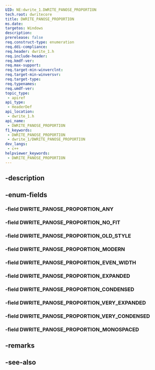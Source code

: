 ```yaml
---
UID: NE:dwrite_1.DWRITE_PANOSE_PROPORTION
tech.root: dwritecore
title: DWRITE_PANOSE_PROPORTION
ms.date: 
targetos: Windows
description: 
prerelease: false
req.construct-type: enumeration
req.ddi-compliance: 
req.header: dwrite_1.h
req.include-header: 
req.kmdf-ver: 
req.max-support: 
req.target-min-winverclnt: 
req.target-min-winversvr: 
req.target-type: 
req.typenames: 
req.umdf-ver: 
topic_type:
 - apiref
api_type:
 - HeaderDef
api_location:
 - dwrite_1.h
api_name:
 - DWRITE_PANOSE_PROPORTION
f1_keywords:
 - DWRITE_PANOSE_PROPORTION
 - dwrite_1/DWRITE_PANOSE_PROPORTION
dev_langs:
 - c++
helpviewer_keywords:
 - DWRITE_PANOSE_PROPORTION
---
```


## -description

## -enum-fields

### -field DWRITE_PANOSE_PROPORTION_ANY

### -field DWRITE_PANOSE_PROPORTION_NO_FIT

### -field DWRITE_PANOSE_PROPORTION_OLD_STYLE

### -field DWRITE_PANOSE_PROPORTION_MODERN

### -field DWRITE_PANOSE_PROPORTION_EVEN_WIDTH

### -field DWRITE_PANOSE_PROPORTION_EXPANDED

### -field DWRITE_PANOSE_PROPORTION_CONDENSED

### -field DWRITE_PANOSE_PROPORTION_VERY_EXPANDED

### -field DWRITE_PANOSE_PROPORTION_VERY_CONDENSED

### -field DWRITE_PANOSE_PROPORTION_MONOSPACED

## -remarks

## -see-also

